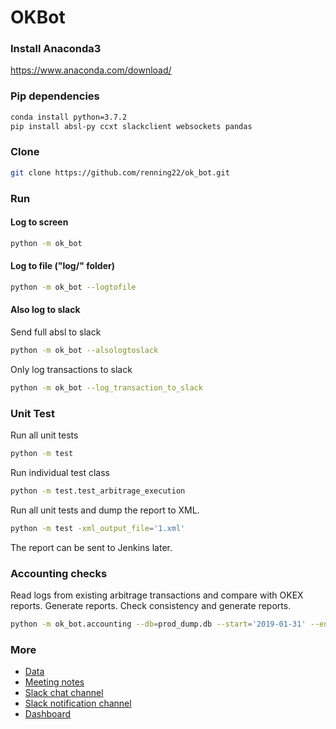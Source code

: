 # OKBot

### Install Anaconda3
https://www.anaconda.com/download/

### Pip dependencies
```sh
conda install python=3.7.2
pip install absl-py ccxt slackclient websockets pandas
```

### Clone
```sh
git clone https://github.com/renning22/ok_bot.git
```

### Run

#### Log to screen
```sh
python -m ok_bot
```

#### Log to file ("log/" folder)
```sh
python -m ok_bot --logtofile
```

#### Also log to slack
Send full absl to slack
```sh
python -m ok_bot --alsologtoslack
```

Only log transactions to slack
```sh
python -m ok_bot --log_transaction_to_slack
```

### Unit Test
Run all unit tests
```sh
python -m test
```

Run individual test class
```sh
python -m test.test_arbitrage_execution
```

Run all unit tests and dump the report to XML.
```sh
python -m test -xml_output_file='1.xml'
```
The report can be sent to Jenkins later.

### Accounting checks
Read logs from existing arbitrage transactions and compare with OKEX reports. 
Generate reports. Check consistency and generate reports.
```sh
python -m ok_bot.accounting --db=prod_dump.db --start='2019-01-31' --end='2020'
```

### More
* [Data](https://drive.google.com/open?id=1KwQDKQq31hzxEDAllOaH9rVQP7PL2eM_)
* [Meeting notes](https://paper.dropbox.com/doc/OK-Arbitrage-Meeting-Note--ASKaOlHQlfZ3PulilxnQfsNwAQ-qRg4c0Oou3OAp4c2eC8Vh)
* [Slack chat channel](https://chivesharvester.slack.com/messages/CEAFYFFFA/convo/CEAFYFFFA-1543129958.008600/)
* [Slack notification channel](https://chivesharvester.slack.com/messages/CC3CCUW65/convo/CEAFYFFFA-1543129958.008600/)
* [Dashboard](http://teb.ai)

